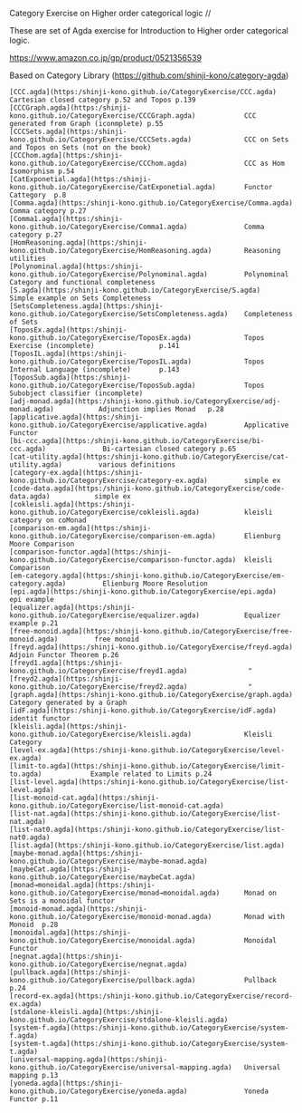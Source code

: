 Category Exercise on Higher order categorical logic
//

These are set of Agda exercise for Introduction to Higher order categorical logic.

https://www.amazon.co.jp/gp/product/0521356539

Based on Category Library (https://github.com/shinji-kono/category-agda)

	[CCC.agda](https:/shinji-kono.github.io/CategoryExercise/CCC.agda)                 Cartesian closed category p.52 and Topos p.139
	[CCCGraph.agda](https:/shinji-kono.github.io/CategoryExercise/CCCGraph.agda)            CCC generated from Graph (iconmplete) p.55
	[CCCSets.agda](https:/shinji-kono.github.io/CategoryExercise/CCCSets.agda)             CCC on Sets and Topos on Sets (not on the book)
	[CCChom.agda](https:/shinji-kono.github.io/CategoryExercise/CCChom.agda)              CCC as Hom Isomorphism p.54
	[CatExponetial.agda](https:/shinji-kono.github.io/CategoryExercise/CatExponetial.agda)       Functor Cattegory  p.8
	[Comma.agda](https:/shinji-kono.github.io/CategoryExercise/Comma.agda)               Comma category p.27
	[Comma1.agda](https:/shinji-kono.github.io/CategoryExercise/Comma1.agda)              Comma category p.27
	[HomReasoning.agda](https:/shinji-kono.github.io/CategoryExercise/HomReasoning.agda)        Reasoning utilities
	[Polynominal.agda](https:/shinji-kono.github.io/CategoryExercise/Polynominal.agda)         Polynominal Category and functional completeness
	[S.agda](https:/shinji-kono.github.io/CategoryExercise/S.agda)                   Simple example on Sets Completeness
	[SetsCompleteness.agda](https:/shinji-kono.github.io/CategoryExercise/SetsCompleteness.agda)    Completeness of Sets
	[ToposEx.agda](https:/shinji-kono.github.io/CategoryExercise/ToposEx.agda)             Topos Exercise (incomplete)                p.141
	[ToposIL.agda](https:/shinji-kono.github.io/CategoryExercise/ToposIL.agda)             Topos Internal Language (incomplete)       p.143
	[ToposSub.agda](https:/shinji-kono.github.io/CategoryExercise/ToposSub.agda)            Topos Subobject classifier (incomplete)
	[adj-monad.agda](https:/shinji-kono.github.io/CategoryExercise/adj-monad.agda)           Adjunction implies Monad   p.28
	[applicative.agda](https:/shinji-kono.github.io/CategoryExercise/applicative.agda)         Applicative Functor
	[bi-ccc.agda](https:/shinji-kono.github.io/CategoryExercise/bi-ccc.agda)              Bi-cartesian closed category p.65
	[cat-utility.agda](https:/shinji-kono.github.io/CategoryExercise/cat-utility.agda)         various definitions
	[category-ex.agda](https:/shinji-kono.github.io/CategoryExercise/category-ex.agda)         simple ex
	[code-data.agda](https:/shinji-kono.github.io/CategoryExercise/code-data.agda)           simple ex
	[cokleisli.agda](https:/shinji-kono.github.io/CategoryExercise/cokleisli.agda)           kleisli category on coMonad
	[comparison-em.agda](https:/shinji-kono.github.io/CategoryExercise/comparison-em.agda)       Elienburg Moore Comparison
	[comparison-functor.agda](https:/shinji-kono.github.io/CategoryExercise/comparison-functor.agda)  kleisli Comparison
	[em-category.agda](https:/shinji-kono.github.io/CategoryExercise/em-category.agda)         Elienburg Moore Resolution
	[epi.agda](https:/shinji-kono.github.io/CategoryExercise/epi.agda)                 epi example
	[equalizer.agda](https:/shinji-kono.github.io/CategoryExercise/equalizer.agda)           Equalizer example p.21
	[free-monoid.agda](https:/shinji-kono.github.io/CategoryExercise/free-monoid.agda)         free monoid
	[freyd.agda](https:/shinji-kono.github.io/CategoryExercise/freyd.agda)               Adjoin Functor Theorem p.26
	[freyd1.agda](https:/shinji-kono.github.io/CategoryExercise/freyd1.agda)               "
	[freyd2.agda](https:/shinji-kono.github.io/CategoryExercise/freyd2.agda)               "
	[graph.agda](https:/shinji-kono.github.io/CategoryExercise/graph.agda)               Category generated by a Graph 
	[idF.agda](https:/shinji-kono.github.io/CategoryExercise/idF.agda)                 identit functor
	[kleisli.agda](https:/shinji-kono.github.io/CategoryExercise/kleisli.agda)             Kleisli Category
	[level-ex.agda](https:/shinji-kono.github.io/CategoryExercise/level-ex.agda)
	[limit-to.agda](https:/shinji-kono.github.io/CategoryExercise/limit-to.agda)            Example related to Limits p.24
	[list-level.agda](https:/shinji-kono.github.io/CategoryExercise/list-level.agda)
	[list-monoid-cat.agda](https:/shinji-kono.github.io/CategoryExercise/list-monoid-cat.agda)
	[list-nat.agda](https:/shinji-kono.github.io/CategoryExercise/list-nat.agda)
	[list-nat0.agda](https:/shinji-kono.github.io/CategoryExercise/list-nat0.agda)
	[list.agda](https:/shinji-kono.github.io/CategoryExercise/list.agda)
	[maybe-monad.agda](https:/shinji-kono.github.io/CategoryExercise/maybe-monad.agda)
	[maybeCat.agda](https:/shinji-kono.github.io/CategoryExercise/maybeCat.agda)
	[monad→monoidal.agda](https:/shinji-kono.github.io/CategoryExercise/monad→monoidal.agda)      Monad on Sets is a monoidal functor 
	[monoid-monad.agda](https:/shinji-kono.github.io/CategoryExercise/monoid-monad.agda)        Monad with Monoid  p.28
	[monoidal.agda](https:/shinji-kono.github.io/CategoryExercise/monoidal.agda)            Monoidal Functor
	[negnat.agda](https:/shinji-kono.github.io/CategoryExercise/negnat.agda)
	[pullback.agda](https:/shinji-kono.github.io/CategoryExercise/pullback.agda)            Pullback p.24
	[record-ex.agda](https:/shinji-kono.github.io/CategoryExercise/record-ex.agda)
	[stdalone-kleisli.agda](https:/shinji-kono.github.io/CategoryExercise/stdalone-kleisli.agda)
	[system-f.agda](https:/shinji-kono.github.io/CategoryExercise/system-f.agda)
	[system-t.agda](https:/shinji-kono.github.io/CategoryExercise/system-t.agda)
	[universal-mapping.agda](https:/shinji-kono.github.io/CategoryExercise/universal-mapping.agda)   Universal mapping p.13
	[yoneda.agda](https:/shinji-kono.github.io/CategoryExercise/yoneda.agda)              Yoneda Functor p.11
